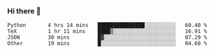 ### Hi there 👋

<!--
**skywalkerwang98/skywalkerwang98** is a ✨ _special_ ✨ repository because its `README.md` (this file) appears on your GitHub profile.

Here are some ideas to get you started:

- 🔭 I’m currently working on ...
- 🌱 I’m currently learning ...
- 👯 I’m looking to collaborate on ...
- 🤔 I’m looking for help with ...
- 💬 Ask me about ...
- 📫 How to reach me: ...
- 😄 Pronouns: ...
- ⚡ Fun fact: ...
-->

<!--START_SECTION:waka-->

```text
Python       4 hrs 14 mins   ███████████████░░░░░░░░░░   60.40 %
TeX          1 hr 11 mins    ████▒░░░░░░░░░░░░░░░░░░░░   16.91 %
JSON         30 mins         █▓░░░░░░░░░░░░░░░░░░░░░░░   07.29 %
Other        19 mins         █░░░░░░░░░░░░░░░░░░░░░░░░   04.60 %
```

<!--END_SECTION:waka-->
